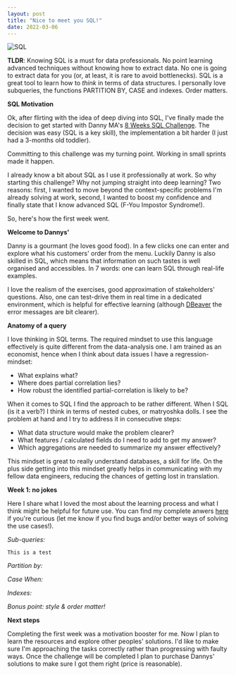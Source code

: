 ```yaml
---
layout: post
title: "Nice to meet you SQL!"
date: 2022-03-06
---
```


<img src="post_images/SQL.jpeg" alt="SQL">

**TLDR**: Knowing SQL is a must for data professionals. No point learning advanced techniques without knowing how to extract data. No one is going to extract data for you (or, at least, it is rare to avoid bottlenecks). SQL is a great tool to learn how to *think* in terms of data structures. I personally love subqueries, the functions PARTITION BY, CASE and indexes. Order matters.

**SQL Motivation**

Ok, after flirting with the idea of deep diving into SQL, I've finally made the decision to get started with Danny MA's <a href="https://8weeksqlchallenge.com/">8  Weeks SQL Challenge</a>. The decision was easy (SQL is a key skill), the implementation a bit harder (I just had a 3-months old toddler). 

Committing to this challenge was my turning point. Working in small sprints made it happen.

I already know a bit about SQL as I use it professionally at work. So why starting this challenge? Why not jumping straight into deep learning? Two reasons: first, I wanted to move beyond the context-specific problems I'm already solving at work, second, I wanted to boost my confidence and finally state that I know advanced SQL (F-You Impostor Syndrome!).

So, here's how the first week went.

**Welcome to Dannys'**

Danny is a gourmant (he loves good food). In a few clicks one can enter and explore what his customers' order from the menu. Luckily Danny is also skilled in SQL, which means that information on such tastes is well organised and accessibles. In 7 words: one can learn SQL through real-life examples.

I love the realism of the exercises, good approximation of stakeholders' questions. Also, one can test-drive them in real time in a dedicated environment, which is helpful for effective learning (although <a href="https://dbeaver.io/">DBeaver</a> the error messages are bit clearer).

**Anatomy of a query**

I love thinking in SQL terms. The required mindset to use this language effectively is quite different from the data-analysis one. I am trained as an economist, hence when I think about data issues I have a regression-mindset: 

<ul>
  <li>What explains what?</li>
  <li>Where does partial correlation lies?</li>
  <li>How robust the identified partial-correlation is likely to be?</li>
</ul>

When it comes to SQL I find the approach to be rather different. When I SQL (is it a verb?) I think in terms of nested cubes, or matryoshka dolls. I see the problem at hand and I try to address it in consecutive steps: 

<ul>
  <li>What data structure would make the problem clearer?</li>
  <li>What features / calculated fields do I need to add to get my answer?</li>
  <li>Which aggregations are needed to summarize my answer effectively?</li>
</ul>

This mindset is great to really understand databases, a skill for life. On the plus side getting into this mindset greatly helps in communicating with my fellow data engineers, reducing the chances of getting lost in translation.

**Week 1: no jokes**

Here I share what I loved the most about the learning process and what I think might be helpful for future use. You can find my complete anwers <a href="https://github.com/nstamboglis/8WeekSQLChallenge/blob/main/DM8WSC_W1.sql">here</a> if you're curious (let me know if you find bugs and/or better ways of solving the use cases!). 

*Sub-queries:*

<code>This is a test</code>

*Partition by:*

*Case When:*

*Indexes:*

*Bonus point: style & order matter!*

**Next steps**

Completing the first week was a motivation booster for me. Now I plan to learn the resources and explore other peoples' solutions. I'd like to make sure I'm approaching the tasks correctly rather than progressing with faulty ways. Once the challenge will be completed I plan to purchase Dannys' solutions to make sure I got them right (price is reasonable).
